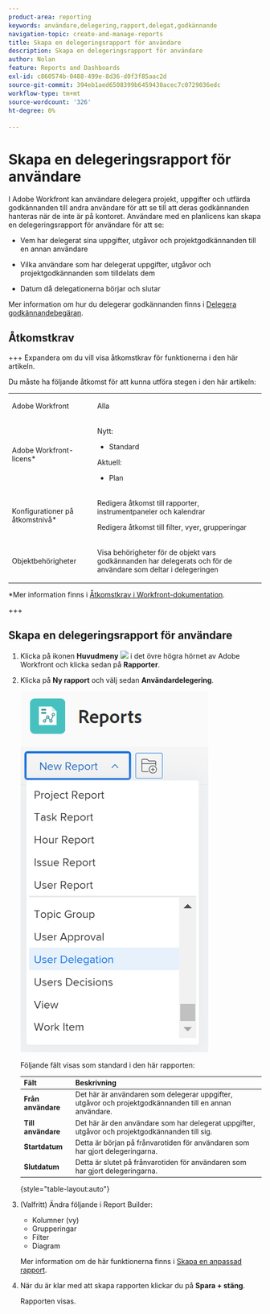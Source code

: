 ```yaml
---
product-area: reporting
keywords: användare,delegering,rapport,delegat,godkännande
navigation-topic: create-and-manage-reports
title: Skapa en delegeringsrapport för användare
description: Skapa en delegeringsrapport för användare
author: Nolan
feature: Reports and Dashboards
exl-id: c860574b-0488-499e-8d36-d0f3f85aac2d
source-git-commit: 394eb1aed6508399b6459430acec7c0729036edc
workflow-type: tm+mt
source-wordcount: '326'
ht-degree: 0%

---
```


# Skapa en delegeringsrapport för användare

<!--Audited: 10/2024-->

<!--
<p data-mc-conditions="QuicksilverOrClassic.Draft mode">(NOTE: consider moving this to the Custom&nbsp;View, Filter, Grouping Samples section as an example of a report)</p>
-->

I Adobe Workfront kan användare delegera projekt, uppgifter och utfärda godkännanden till andra användare för att se till att deras godkännanden hanteras när de inte är på kontoret. Användare med en planlicens kan skapa en delegeringsrapport för användare för att se:

* Vem har delegerat sina uppgifter, utgåvor och projektgodkännanden till en annan användare
* Vilka användare som har delegerat uppgifter, utgåvor och projektgodkännanden som tilldelats dem

* Datum då delegationerna börjar och slutar

Mer information om hur du delegerar godkännanden finns i [Delegera godkännandebegäran](../../../review-and-approve-work/manage-approvals/delegate-approval-requests.md).

<!--
<p data-mc-conditions="QuicksilverOrClassic.Draft mode">DRAFTED: To learn more about delegating work, see <a href="../../../workfront-basics/manage-your-account-and-profile/manage-time-off/personal-time-off.md" class="MCXref xref">Log personal time off and delegate your work</a>.</p>
-->

<!--
<p data-mc-conditions="QuicksilverOrClassic.Draft mode">DRAFTED: To learn how to manage delegated work in Home, see [future link here].</p>
-->

## Åtkomstkrav

+++ Expandera om du vill visa åtkomstkrav för funktionerna i den här artikeln.

Du måste ha följande åtkomst för att kunna utföra stegen i den här artikeln:

<table style="table-layout:auto"> 
 <col> 
 <col> 
 <tbody> 
  <tr> 
   <td role="rowheader">Adobe Workfront</td> 
   <td> <p>Alla</p> </td> 
  </tr> 
  <tr> 
   <td role="rowheader">Adobe Workfront-licens*</td> 
      <td> 
      <p>Nytt:</p>
         <ul>
         <li><p>Standard</p></li>
         </ul>
      <p>Aktuell:</p>
         <ul>
         <li><p>Plan</p></li>
         </ul>
   </td> 
  </tr> 
  <tr> 
   <td role="rowheader">Konfigurationer på åtkomstnivå*</td> 
   <td> <p>Redigera åtkomst till rapporter, instrumentpaneler och kalendrar</p> <p>Redigera åtkomst till filter, vyer, grupperingar</p></td> 
  </tr> 
  <tr> 
   <td role="rowheader">Objektbehörigheter</td> 
   <td> <p>Visa behörigheter för de objekt vars godkännanden har delegerats och för de användare som deltar i delegeringen</p></td> 
  </tr> 
 </tbody> 
</table>

*Mer information finns i [Åtkomstkrav i Workfront-dokumentation](/help/quicksilver/administration-and-setup/add-users/access-levels-and-object-permissions/access-level-requirements-in-documentation.md).

+++

## Skapa en delegeringsrapport för användare

1. Klicka på ikonen **Huvudmeny** ![](assets/main-menu-icon.png) i det övre högra hörnet av Adobe Workfront och klicka sedan på **Rapporter**.

1. Klicka på **Ny rapport** och välj sedan **Användardelegering**.

   ![](assets/classic-new-report-user-delegation-350x644.png)

   Följande fält visas som standard i den här rapporten:

   | Fält | Beskrivning |
   |---|---|
   | **Från användare** | Det här är användaren som delegerar uppgifter, utgåvor och projektgodkännanden till en annan användare. |
   | **Till användare** | Det här är den användare som har delegerat uppgifter, utgåvor och projektgodkännanden till sig. |
   | **Startdatum** | Detta är början på frånvarotiden för användaren som har gjort delegeringarna. |
   | **Slutdatum** | Detta är slutet på frånvarotiden för användaren som har gjort delegeringarna. |

   {style="table-layout:auto"}

1. (Valfritt) Ändra följande i Report Builder:

   * Kolumner (vy)
   * Grupperingar
   * Filter
   * Diagram

   Mer information om de här funktionerna finns i [Skapa en anpassad rapport](../../../reports-and-dashboards/reports/creating-and-managing-reports/create-custom-report.md).

1. När du är klar med att skapa rapporten klickar du på **Spara + stäng**.

   Rapporten visas.
